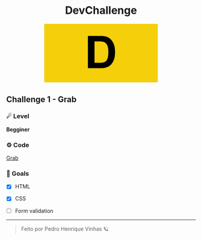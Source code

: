 <div align="center">
 <h1> DevChallenge </h1>
 <img width="60%" src="./github/banner.png"/>
</div>

## Challenge 1 - Grab

### ☄ Level

**Begginer**

### ⚙ Code
[Grab](https://github.com/Pedrovinhas/devchallenge-front/tree/master/grab)

### 🎉 Goals 

- [X]  HTML

- [X]  CSS

- [ ]  Form validation


---

> Feito por Pedro Henrique Vinhas 🪐
